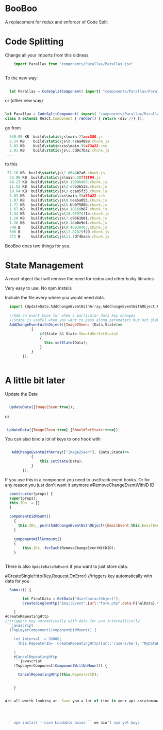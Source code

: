 # BooBoo
A replacement for redux and enforcer of Code Split

# Code Splitting
Change all your imports from this oldness
```javascript
    import Parallax from "components/Parallax/Parallax.jsx"
  
```

To the new way:

```javascript
  
  let Parallax = CodeSplitComponent( import( "components/Parallax/Parallax.jsx"));
```
or (other new way)

```javascript
  
let Parallax = CodeSplitComponent( import( "components/Parallax/Parallax.jsx"), 
class X extends React.Component { render() { return <div />} });

```

go from 
```javascript
  549.95 KB  build\static\js\main.27aec380.js
  8.54 KB    build\static\js\0.4cea4888.chunk.js
  3.83 KB    build\static\css\main.95a73a22.css
  2.91 KB    build\static\js\1.cd0c7ba2.chunk.js
----
``` 
to this
```javascript
 57.16 KB  build\static\js\1.6644b2a6.chunk.js
  53.96 KB  build\static\js\main.38ff3f94.js
  40.23 KB  build\static\js\0.19090408.chunk.js
  11.55 KB  build\static\js\2.e9b3653a.chunk.js
  10.64 KB  build\static\js\3.cca05f33.chunk.js
  3.83 KB   build\static\css\main.95a73a22.css
  2.07 KB   build\static\js\8.0ea5a055.chunk.js
  1.71 KB   build\static\js\5.bb07580b.chunk.js
  1.67 KB   build\static\js\4.18160b87.chunk.js
  1.34 KB   build\static\js\10.95974f1e.chunk.js
  1.28 KB   build\static\js\7.c9661b81.chunk.js
  1.26 KB   build\static\js\6.1db0e9e1.chunk.js
  748 B     build\static\js\9.46930403.chunk.js
  509 B     build\static\js\12.87029f29.chunk.js
  372 B     build\static\js\11.1df4baaa.chunk.js

```
BooBoo does two things for you. 
# State Management
A react object that will remove the need for redux and other bulky libraries


Very easy to use. No npm installs

Include the file every where you would need data.

```javascript
  import {UpdateData,AddChangeEventWithArray,AddChangeEventWithObject,GetData}  from 'boobs'
  
  //Add an event hook for when a particular data key changes
  //State is useful when you want to pass along parameters but not globlly
  AddChangeEventWithObject({Image2Seen: (Data,State)=>
            {
                if(State && State.ShouldSetSetState)
                {
                  this.setState(Data);
                }
            }
        });
        
```

# A little bit later

Update the Data
```javascript

  UpdateData({Image2Seen:true});
```  
or
```javascript  
  
 UpdateData({Image2Seen:true},{ShouldSetState:true});
```

You can also bind a lot of keys to one hook with 
```javascript

   AddChangeEventWithArray(["Image2Seen"], (Data,State)=>
            {
                this.setState(Data);
            }
        });
```

If you use this in a component you need to use/track event hooks. Or for any reason you just don't want it anymore
#RemoveChangeEventWithID ID
```javascript
  constructor(props) { 
  super(props); 
  this.IDs_ = []
  }
  
  componentDidMount()
    {
      this.IDs_.push(AddChangeEventWithObject({EmailEvent:this.EmailEventCallBack.bind(this)}));
    }
 
    componentWillUnmount()
    {
        this.IDs_.forEach(RemoveChangeEventWithID);
    }
    
  ```
  There is also `UpdateDataNoEvent` if you want to just store data.
  
  
#CreateSingleHttp(Key,Request,OnError) 
//triggers key automatically with data for you
```javascript
  Submit() {

        let FinalData = GetData("UserContactObject");
        CreateSingleHttp("EmailEvent",{url:"form.php",data:FinalData},this.HttpError.bind(this))

    }
#CreateRepeatingHttp
//triggers key automatically with data for you intervallically
```javascript
  (TopLayerComponent)ComponentDidMount() {

    let Interval  = 30000;
      this.RepeaterID=  CreateRepeatingHttp({url:'/users/me'}, "MyDataKey", Interval,this.HttpError.bind(this))

    }
    #CancelRepeatingHttp
    ```javascript
    (TopLayerComponent)ComponentWillUnMount() {

      CancelRepeatingHttp(this.RepeaterID);
      

    }


Are all worth looking at. Save you a lot of time in your api->statemanagement calls. 




``` npm install --save Loadable axios``` we ain't npm yet boys

